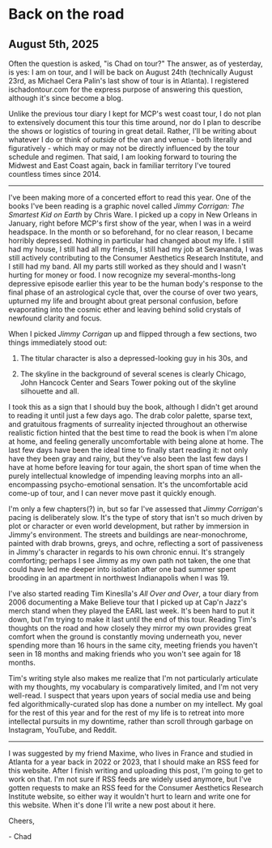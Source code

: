 # Back on the road

## August 5th, 2025

Often the question is asked, "is Chad on tour?" The answer, as of yesterday, is yes: I am on tour, and I will be back on August 24th (technically August 23rd, as Michael Cera Palin's last show of tour is in Atlanta). I registered ischadontour.com for the express purpose of answering this question, although it's since become a blog.

Unlike the previous tour diary I kept for MCP's west coast tour, I do not plan to extensively document this tour this time around, nor do I plan to describe the shows or logistics of touring in great detail.  Rather, I'll be writing about whatever I do or think of *outside* of the van and venue - both literally and figuratively - which may or may not be directly influenced by the tour schedule and regimen. That said, I am looking forward to touring the Midwest and East Coast again, back in familiar territory I've toured countless times since 2014.

---

I've been making more of a concerted effort to read this year. One of the books I've been reading is a graphic novel called *Jimmy Corrigan: The Smartest Kid on Earth* by Chris Ware. I picked up a copy in New Orleans in January, right before MCP's first show of the year, when I was in a weird headspace. In the month or so beforehand, for no clear reason, I became horribly depressed.  Nothing in particular had changed about my life. I still had my house, I still had all my friends, I still had my job at Sevananda, I was still actively contributing to the Consumer Aesthetics Research Institute, and I still had my band. All my parts still worked as they should and I wasn't hurting for money or food. I now recognize my several-months-long depressive episode earlier this year to be the human body's response to the final phase of an astrological cycle that, over the course of over two years, upturned my life and brought about great personal confusion, before evaporating into the cosmic ether and leaving behind solid crystals of newfound clarity and focus.

When I picked *Jimmy Corrigan* up and flipped through a few sections, two things immediately stood out:

1. The titular character is also a depressed-looking guy in his 30s, and

2. The skyline in the background of several scenes is clearly Chicago, John Hancock Center and Sears Tower poking out of the skyline silhouette and all.

I took this as a sign that I should buy the book, although I didn't get around to reading it until just a few days ago. The drab color palette, sparse text, and gratuitous fragments of surreality injected throughout an otherwise realistic fiction hinted that the best time to read the book is when I'm alone at home, and feeling generally uncomfortable with being alone at home. The last few days have been the ideal time to finally start reading it: not only have they been gray and rainy, but they've also been the last few days I have at home before leaving for tour again, the short span of time when the purely intellectual knowledge of impending leaving morphs into an all-encompassing psycho-emotional sensation. It's the uncomfortable acid come-up of tour, and I can never move past it quickly enough.

I'm only a few chapters(?) in, but so far I've assessed that  *Jimmy Corrigan*'s pacing is deliberately slow. It's the type of story that isn't so much driven by plot or character or even world development, but rather by immersion in Jimmy's environment. The streets and buildings are near-monochrome, painted with drab browns, greys, and ochre, reflecting a sort of passiveness in Jimmy's character in regards to his own chronic ennui. It's strangely comforting; perhaps I see Jimmy as my own path not taken, the one that could have led me deeper into isolation after one bad summer spent brooding in an apartment in northwest Indianapolis when I was 19.

I've also started reading Tim Kineslla's *All Over and Over*, a tour diary from 2006 documenting a Make Believe tour that I picked up at Cap'n Jazz's merch stand when they played the EARL last week. It's been hard to put it down, but I'm trying to make it last until the end of this tour. Reading Tim's thoughts on the road and how closely they mirror my own provides great comfort when the ground is constantly moving underneath you, never spending more than 16 hours in the same city, meeting friends you haven't seen in 18 months and making friends who you won't see again for 18 months.

Tim's writing style also makes me realize that I'm not particularly articulate with my thoughts, my vocabulary is comparatively limited, and I'm not very well-read. I suspect that years upon years of social media use and being fed algorithmically-curated slop has done a number on my intellect. My goal for the rest of this year and for the rest of my life is to retreat into more intellectal pursuits in my downtime, rather than scroll through garbage on Instagram, YouTube, and Reddit.

---

I was suggested by my friend Maxime, who lives in France and studied in Atlanta for a year back in 2022 or 2023, that I should make an RSS feed for this website. After I finish writing and uploading this post, I'm going to get to work on that. I'm not sure if RSS feeds are widely used anymore, but I've gotten requests to make an RSS feed for the Consumer Aesthetics Research Institute website, so either way it wouldn't hurt to learn and write one for this website. When it's done I'll write a new post about it here.

Cheers,

\- Chad
